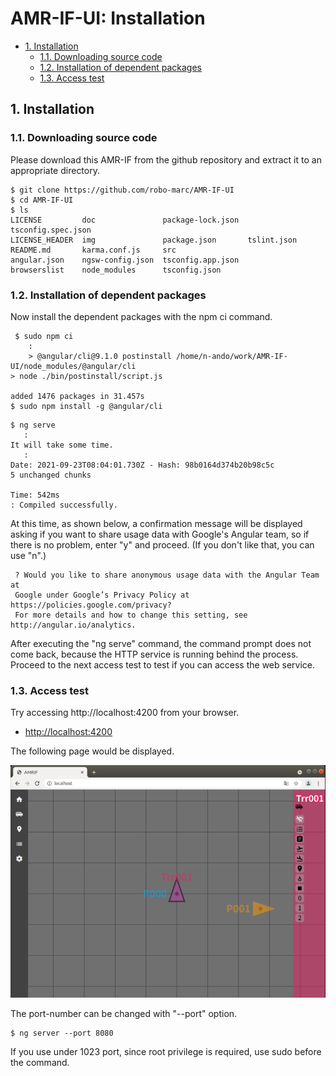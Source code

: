 ﻿# AMR-IF-UI: Installation
<!-- TOC -->

- [1. Installation](#1-installation)
    - [1.1. Downloading source code](#11-downloading-source-code)
    - [1.2. Installation of dependent packages](#12-installation-of-dependent-packages)
    - [1.3. Access test](#13-access-test)

<!-- /TOC -->

## 1. Installation

### 1.1. Downloading source code

Please download this AMR-IF from the github repository and extract it to an appropriate directory.

```shell
$ git clone https://github.com/robo-marc/AMR-IF-UI
$ cd AMR-IF-UI
$ ls
LICENSE         doc               package-lock.json  tsconfig.spec.json
LICENSE_HEADER  img               package.json       tslint.json
README.md       karma.conf.js     src
angular.json    ngsw-config.json  tsconfig.app.json
browserslist    node_modules      tsconfig.json
```

### 1.2. Installation of dependent packages

Now install the dependent packages with the npm ci command.

```shell
 $ sudo npm ci
    :
    > @angular/cli@9.1.0 postinstall /home/n-ando/work/AMR-IF-UI/node_modules/@angular/cli
> node ./bin/postinstall/script.js

added 1476 packages in 31.457s
$ sudo npm install -g @angular/cli
```

```shell
$ ng serve
   :
It will take some time.
   :
Date: 2021-09-23T08:04:01.730Z - Hash: 98b0164d374b20b98c5c
5 unchanged chunks

Time: 542ms
: Compiled successfully.
```

At this time, as shown below, a confirmation message will be displayed
asking if you want to share usage data with Google's Angular team, so if
there is no problem, enter "y" and proceed. (If you don't like that, you
can use "n".)

```shell
 ? Would you like to share anonymous usage data with the Angular Team at 
 Google under Google’s Privacy Policy at https://policies.google.com/privacy?
 For more details and how to change this setting, see http://angular.io/analytics.
```

After executing the "ng serve" command, the command prompt does not come
back, because the HTTP service is running behind the process. Proceed to
the next access test to test if you can access the web service.

### 1.3. Access test

Try accessing http://localhost:4200 from your browser.


- [http://localhost:4200](http://localhost:4200)

The following page would be displayed.

<img src="figs/amr-if-ui_00.png">

The port-number can be changed with "--port" option.

```shell
$ ng server --port 8080
```

If you use under 1023 port, since root privilege is required, use sudo before the command.
